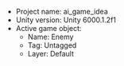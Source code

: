 <!-- UNITY CODE ASSIST INSTRUCTIONS START -->
- Project name: ai_game_idea
- Unity version: Unity 6000.1.2f1
- Active game object:
  - Name: Enemy
  - Tag: Untagged
  - Layer: Default
<!-- UNITY CODE ASSIST INSTRUCTIONS END -->